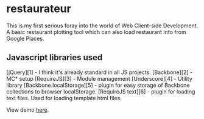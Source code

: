 # restaurateur
This is my first serious foray into the world of Web Client-side Development. A basic restaurant plotting tool which can also load restaurant info from Google Places.

Javascript libraries used
-------------------------
[jQuery][1] - I think it's already standard in all JS projects.
[Backbone][2] - MC* setup
[RequireJS][3] - Module management
[Underscore][4] - Utility library
[Backbone.localStorage][5] - plugin for easy storage of Backbone collections to browser localStorage.
[RequireJS text][6] - plugin for loading text files. Used for loading template html files.

View demo [here](http://montzkie18.github.io/restaurateur).

